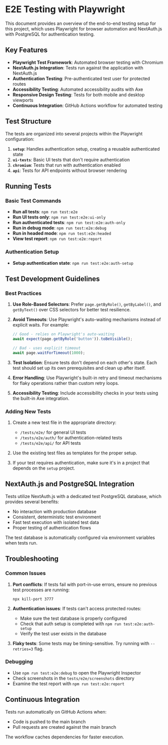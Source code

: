 # E2E Testing with Playwright

This document provides an overview of the end-to-end testing setup for this project, which uses Playwright for browser automation and NextAuth.js with PostgreSQL for authentication testing.

## Key Features

- **Playwright Test Framework**: Automated browser testing with Chromium
- **NextAuth.js Integration**: Tests run against the application with NextAuth.js
- **Authentication Testing**: Pre-authenticated test user for protected routes
- **Accessibility Testing**: Automated accessibility audits with Axe
- **Responsive Design Testing**: Tests for both mobile and desktop viewports
- **Continuous Integration**: GitHub Actions workflow for automated testing

## Test Structure

The tests are organized into several projects within the Playwright configuration:

1. **`setup`**: Handles authentication setup, creating a reusable authenticated state
2. **`ui-tests`**: Basic UI tests that don't require authentication
3. **`chromium`**: Tests that run with authentication enabled
4. **`api`**: Tests for API endpoints without browser rendering

## Running Tests

### Basic Test Commands

- **Run all tests**: `npm run test:e2e`
- **Run UI tests only**: `npm run test:e2e:ui-only`
- **Run authenticated tests**: `npm run test:e2e:auth-only`
- **Run in debug mode**: `npm run test:e2e:debug`
- **Run in headed mode**: `npm run test:e2e:headed`
- **View test report**: `npm run test:e2e:report`

### Authentication Setup

- **Setup authentication state**: `npm run test:e2e:auth-setup`

## Test Development Guidelines

### Best Practices

1. **Use Role-Based Selectors**: Prefer `page.getByRole()`, `getByLabel()`, and `getByText()` over CSS selectors for better test resilience.

2. **Avoid Timeouts**: Use Playwright's auto-waiting mechanisms instead of explicit waits. For example:

   ```typescript
   // Good - relies on Playwright's auto-waiting
   await expect(page.getByRole('button')).toBeVisible();

   // Bad - uses explicit timeout
   await page.waitForTimeout(1000);
   ```

3. **Test Isolation**: Ensure tests don't depend on each other's state. Each test should set up its own prerequisites and clean up after itself.

4. **Error Handling**: Use Playwright's built-in retry and timeout mechanisms for flaky operations rather than custom retry loops.

5. **Accessibility Testing**: Include accessibility checks in your tests using the built-in Axe integration.

### Adding New Tests

1. Create a new test file in the appropriate directory:

   - `/tests/e2e/` for general UI tests
   - `/tests/e2e/auth/` for authentication-related tests
   - `/tests/e2e/api/` for API tests

2. Use the existing test files as templates for the proper setup.

3. If your test requires authentication, make sure it's in a project that depends on the `setup` project.

## NextAuth.js and PostgreSQL Integration

Tests utilize NextAuth.js with a dedicated test PostgreSQL database, which provides several benefits:

- No interaction with production database
- Consistent, deterministic test environment
- Fast test execution with isolated test data
- Proper testing of authentication flows

The test database is automatically configured via environment variables when tests run.

## Troubleshooting

### Common Issues

1. **Port conflicts**: If tests fail with port-in-use errors, ensure no previous test processes are running:

   ```
   npx kill-port 3777
   ```

2. **Authentication issues**: If tests can't access protected routes:

   - Make sure the test database is properly configured
   - Check that auth setup is completed with `npm run test:e2e:auth-setup`
   - Verify the test user exists in the database

3. **Flaky tests**: Some tests may be timing-sensitive. Try running with `--retries=3` flag.

### Debugging

- Use `npm run test:e2e:debug` to open the Playwright Inspector
- Check screenshots in the `tests/e2e/screenshots` directory
- Examine the test report with `npm run test:e2e:report`

## Continuous Integration

Tests run automatically on GitHub Actions when:

- Code is pushed to the main branch
- Pull requests are created against the main branch

The workflow caches dependencies for faster execution.
